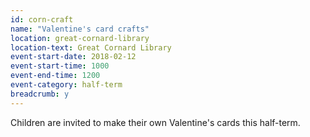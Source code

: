```yaml
---
id: corn-craft
name: "Valentine's card crafts"
location: great-cornard-library
location-text: Great Cornard Library
event-start-date: 2018-02-12
event-start-time: 1000
event-end-time: 1200
event-category: half-term
breadcrumb: y
---
```


Children are invited to make their own Valentine's cards this half-term.
